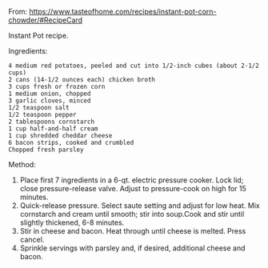 From: https://www.tasteofhome.com/recipes/instant-pot-corn-chowder/#RecipeCard

Instant Pot recipe.

Ingredients:
    
    4 medium red potatoes, peeled and cut into 1/2-inch cubes (about 2-1/2 cups)
    2 cans (14-1/2 ounces each) chicken broth
    3 cups fresh or frozen corn
    1 medium onion, chopped
    3 garlic cloves, minced
    1/2 teaspoon salt
    1/2 teaspoon pepper
    2 tablespoons cornstarch
    1 cup half-and-half cream
    1 cup shredded cheddar cheese
    6 bacon strips, cooked and crumbled
    Chopped fresh parsley

Method:

1. Place first 7 ingredients in a 6-qt. electric pressure cooker. Lock lid; close pressure-release valve. Adjust to pressure-cook on high for 15 minutes.
2. Quick-release pressure. Select saute setting and adjust for low heat. Mix cornstarch and cream until smooth; stir into soup.Cook and stir until slightly thickened, 6-8 minutes.
4. Stir in cheese and bacon. Heat through until cheese is melted. Press cancel.
5. Sprinkle servings with parsley and, if desired, additional cheese and bacon.
